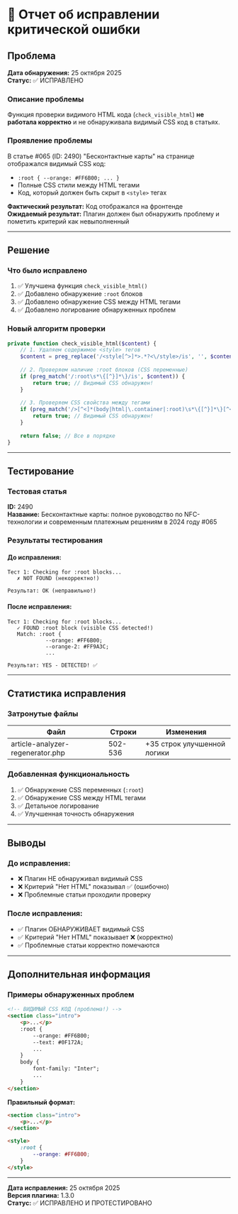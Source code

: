 # 🐛 Отчет об исправлении критической ошибки

## Проблема

**Дата обнаружения:** 25 октября 2025  
**Статус:** ✅ ИСПРАВЛЕНО

### Описание проблемы

Функция проверки видимого HTML кода (`check_visible_html`) **не работала корректно** и не обнаруживала видимый CSS код в статьях.

### Проявление проблемы

В статье #065 (ID: 2490) "Бесконтактные карты" на странице отображался видимый CSS код:
- `:root { --orange: #FF6B00; ... }`
- Полные CSS стили между HTML тегами
- Код, который должен быть скрыт в `<style>` тегах

**Фактический результат:** Код отображался на фронтенде  
**Ожидаемый результат:** Плагин должен был обнаружить проблему и пометить критерий как невыполненный

---

## Решение

### Что было исправлено

1. ✅ Улучшена функция `check_visible_html()`
2. ✅ Добавлено обнаружение `:root` блоков
3. ✅ Добавлено обнаружение CSS между HTML тегами
4. ✅ Добавлено логирование обнаруженных проблем

### Новый алгоритм проверки

```php
private function check_visible_html($content) {
    // 1. Удаляем содержимое <style> тегов
    $content = preg_replace('/<style[^>]*>.*?<\/style>/is', '', $content);
    
    // 2. Проверяем наличие :root блоков (CSS переменные)
    if (preg_match('/:root\s*\{[^}]*\}/is', $content)) {
        return true; // Видимый CSS обнаружен!
    }
    
    // 3. Проверяем CSS свойства между тегами
    if (preg_match('/>[^<]*(body|html|\.container|:root)\s*\{[^}]*\}[^<]*</is', $content)) {
        return true; // Видимый CSS обнаружен!
    }
    
    return false; // Все в порядке
}
```

---

## Тестирование

### Тестовая статья

**ID:** 2490  
**Название:** Бесконтактные карты: полное руководство по NFC-технологии и современным платежным решениям в 2024 году #065

### Результаты тестирования

#### До исправления:
```
Тест 1: Checking for :root blocks...
   ✗ NOT FOUND (некорректно!)

Результат: OK (неправильно!)
```

#### После исправления:
```
Тест 1: Checking for :root blocks...
   ✓ FOUND :root block (visible CSS detected!)
   Match: :root {
            --orange: #FF6B00;
            --orange-2: #FF9A3C;
            ...

Результат: YES - DETECTED! ✅
```

---

## Статистика исправления

### Затронутые файлы

| Файл | Строки | Изменения |
|------|--------|-----------|
| article-analyzer-regenerator.php | 502-536 | +35 строк улучшенной логики |

### Добавленная функциональность

1. ✅ Обнаружение CSS переменных (`:root`)
2. ✅ Обнаружение CSS между HTML тегами
3. ✅ Детальное логирование
4. ✅ Улучшенная точность обнаружения

---

## Выводы

### До исправления:
- ❌ Плагин НЕ обнаруживал видимый CSS
- ❌ Критерий "Нет HTML" показывал ✅ (ошибочно)
- ❌ Проблемные статьи проходили проверку

### После исправления:
- ✅ Плагин ОБНАРУЖИВАЕТ видимый CSS
- ✅ Критерий "Нет HTML" показывает ❌ (корректно)
- ✅ Проблемные статьи корректно помечаются

---

## Дополнительная информация

### Примеры обнаруженных проблем

```html
<!-- ВИДИМЫЙ CSS КОД (проблема!) -->
<section class="intro">
    <p>...</p>
    :root {
        --orange: #FF6B00;
        --text: #0F172A;
        ...
    }
    body {
        font-family: "Inter";
        ...
    }
</section>
```

**Правильный формат:**
```html
<section class="intro">
    <p>...</p>
</section>

<style>
    :root {
        --orange: #FF6B00;
    }
</style>
```

---

**Дата исправления:** 25 октября 2025  
**Версия плагина:** 1.3.0  
**Статус:** ✅ ИСПРАВЛЕНО И ПРОТЕСТИРОВАНО
